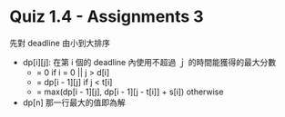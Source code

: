 # Quiz 1.4 - Assignments 3

先對 deadline 由小到大排序

- dp[i][j]: 在第 i 個的 deadline 內使用不超過 ｊ 的時間能獲得的最大分數
  - = 0 if i = 0 || j > d[i]
  - = dp[i - 1][j] if j < t[i]
  - = max(dp[i - 1][j], dp[i - 1][j - t[i]] + s[i]) otherwise
- dp[n] 那一行最大的值即為解
